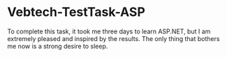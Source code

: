 # Vebtech-TestTask-ASP
 To complete this task, it took me three days to learn ASP.NET, but I am extremely pleased and inspired by the results. The only thing that bothers me now is a strong desire to sleep.
